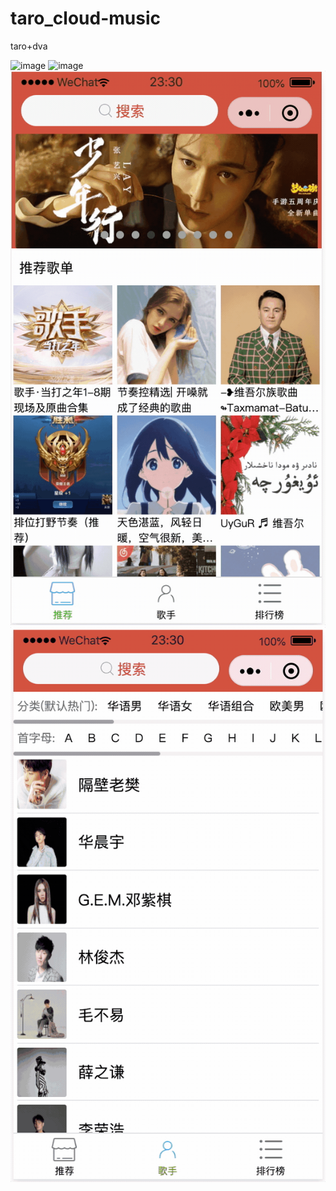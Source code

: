 # taro_cloud-music
taro+dva

 ![image](https://github.com/yanglvyou/taro_cloud-music/blob/master/src/assets/images/2020-03-28%2023.20.12.gif?raw=true)
 ![image](https://github.com/yanglvyou/taro_cloud-music/blob/master/src/assets/images/2020-03-28%2023.25.14.gif?raw=true)
 ![image](https://github.com/yanglvyou/taro_cloud-music/blob/master/src/assets/images/2020-03-28%2023.30.47.gif?raw=true)
 ![image](https://github.com/yanglvyou/taro_cloud-music/blob/master/src/assets/images/2020-03-28%2023.31.10.gif?raw=true)

